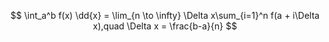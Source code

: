 $$
\int_a^b f(x) \dd{x} = \lim_{n \to \infty} \Delta x\sum_{i=1}^n f(a + i\Delta x),quad \Delta x = \frac{b-a}{n}
$$